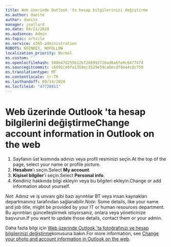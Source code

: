 ```yaml
---
title: Web üzerinde Outlook 'ta hesap bilgilerinizi değiştirme
ms.author: daeite
author: daeite
manager: joallard
ms.date: 04/21/2020
ms.audience: Admin
ms.topic: article
ms.service: o365-administration
ROBOTS: NOINDEX, NOFOLLOW
localization_priority: Normal
ms.custom: ''
ms.openlocfilehash: 508b47d255612bf286992726ad0a6fe0c9477474
ms.sourcegitcommit: c6692ce0fa1358ec3529e59ca0ecdfdea4cdc759
ms.translationtype: MT
ms.contentlocale: tr-TR
ms.lasthandoff: 09/14/2020
ms.locfileid: "47728811"
---
```

# <a name="change-account-information-in-outlook-on-the-web"></a><span data-ttu-id="dfb06-102">Web üzerinde Outlook 'ta hesap bilgilerini değiştirme</span><span class="sxs-lookup"><span data-stu-id="dfb06-102">Change account information in Outlook on the web</span></span>

1. <span data-ttu-id="dfb06-103">Sayfanın üst kısmında adınızı veya profil resminizi seçin.</span><span class="sxs-lookup"><span data-stu-id="dfb06-103">At the top of the page, select your name or profile picture.</span></span>
1. <span data-ttu-id="dfb06-104">**Hesabım**'ı seçin.</span><span class="sxs-lookup"><span data-stu-id="dfb06-104">Select **My account**.</span></span>
1. <span data-ttu-id="dfb06-105">**Kişisel bilgiler**'i seçin.</span><span class="sxs-lookup"><span data-stu-id="dfb06-105">Select **Personal info**.</span></span>
1. <span data-ttu-id="dfb06-106">Kendiniz hakkında bilgi ekleyin veya bu bilgileri ekleyin.</span><span class="sxs-lookup"><span data-stu-id="dfb06-106">Change or add information about yourself.</span></span>

<span data-ttu-id="dfb06-107">*Not:* Adınız ve iş unvanı gibi bazı ayrıntılar BT veya insan kaynakları departmanınız tarafından sağlanabilir.</span><span class="sxs-lookup"><span data-stu-id="dfb06-107">*Note:* Some details, like your name and job title, might be provided by your IT or human resources department.</span></span> <span data-ttu-id="dfb06-108">Bu ayrıntıları güncelleştirmek istiyorsanız, onlara veya yöneticinize başvurun.</span><span class="sxs-lookup"><span data-stu-id="dfb06-108">If you want to update those details, contact them or your admin.</span></span>

<span data-ttu-id="dfb06-109">Daha fazla bilgi için [Web üzerinde Outlook 'ta fotoğrafınızı ve hesap bilgilerinizi değiştirme](https://support.office.com/article/b2dbb289-851d-4bed-93c3-3e136f5659ec)konusuna bakın.</span><span class="sxs-lookup"><span data-stu-id="dfb06-109">For more information, see [Change your photo and account information in Outlook on the web](https://support.office.com/article/b2dbb289-851d-4bed-93c3-3e136f5659ec).</span></span>